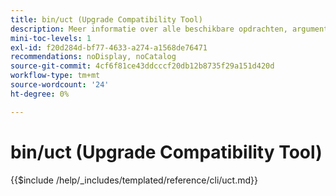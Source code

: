 ```yaml
---
title: bin/uct (Upgrade Compatibility Tool)
description: Meer informatie over alle beschikbare opdrachten, argumenten en opties voor het opdrachtregelprogramma bin/uct.
mini-toc-levels: 1
exl-id: f20d284d-bf77-4633-a274-a1568de76471
recommendations: noDisplay, noCatalog
source-git-commit: 4cf6f81ce43ddcccf20db12b8735f29a151d420d
workflow-type: tm+mt
source-wordcount: '24'
ht-degree: 0%

---
```


# bin/uct (Upgrade Compatibility Tool)

{{$include /help/_includes/templated/reference/cli/uct.md}}

<!-- Last updated from includes: 2025-10-17 22:10:38 -->
